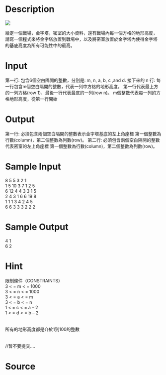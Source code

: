 
# Description

<div class="content"><img border="0" src="/source/bzoj/1843/img/aHR0cHM6Ly9seWRzeS5jb20vSnVkZ2VPbmxpbmUvaW1hZ2VzLzE4NDMuanBn.jpg"/> 


給定一個戰場，金字塔，密室的大小資料，還有戰場內每一個方格的地形高度，
請寫一個程式來將金字塔放置到戰場中，以及將密室放置於金字塔內使得金字塔
的基底高度為所有可能性中的最高。
</div>

# Input

<div class="content">第一行: 包含6個空白隔開的整數，分別是: m, n, a, b, c ,and d.
接下來的 n 行: 每一行包含m個空白隔開的整數，代表一列中方格的地形高度。
第一行代表最上方的一列方格(row 1)，最後一行代表最底的一列(row n)。
m個整數代表每一列的方格地形高度，從第一行開始
</div>

# Output

<div class="content">第一行: 必須包含兩個空白隔開的整數表示金字塔基底的左上角座標
第一個整數為行數(column)，第二個整數為列數(row)。
第二行: 必須包含兩個空白隔開的整數代表密室的左上角座標
第一個整數為行數(column)，第二個整數為列數(row)。
</div>

# Sample Input

<div class="content"><span class="sampledata">8 5 5 3 2 1<br/>
1 5 10 3 7 1 2 5<br/>
6 12 4 4 3 3 1 5<br/>
2 4 3 1 6 6 19 8<br/>
1 1 1 3 4 2 4 5<br/>
6 6 3 3 3 2 2 2<br/>
</span></div>

# Sample Output

<div class="content"><span class="sampledata">4 1<br/>
6 2<br/>
</span></div>

# Hint

<div class="content"><p>限制條件（CONSTRAINTS）<br/>
3  &lt; = m  &lt; = 1000 <br/>
3  &lt; = n  &lt; = 1000 <br/>
3  &lt; = a  &lt; = m<br/>
3  &lt; = b  &lt; = n<br/>
1  &lt; = c  &lt; = a – 2<br/>
1  &lt; = d  &lt; = b – 2<br/>
<br/>
<br/>
所有的地形高度都是介於1到100的整數<br/>
<br/>
<br/>
//暂不要提交....</p></div>

# Source

<div class="content"><p><a href="problemset.php?search="></a></p></div>

